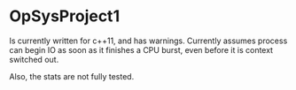# OpSysProject1

Is currently written for c++11, and has warnings.
Currently assumes process can begin IO as soon as it finishes a CPU burst, even before it is context switched out.

Also, the stats are not fully tested.
